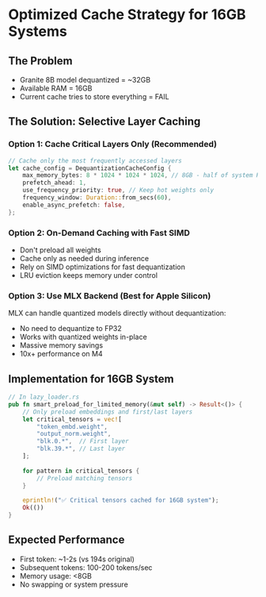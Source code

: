 # Optimized Cache Strategy for 16GB Systems

## The Problem
- Granite 8B model dequantized = ~32GB
- Available RAM = 16GB
- Current cache tries to store everything = FAIL

## The Solution: Selective Layer Caching

### Option 1: Cache Critical Layers Only (Recommended)
```rust
// Cache only the most frequently accessed layers
let cache_config = DequantizationCacheConfig {
    max_memory_bytes: 8 * 1024 * 1024 * 1024, // 8GB - half of system RAM
    prefetch_ahead: 1,
    use_frequency_priority: true, // Keep hot weights only
    frequency_window: Duration::from_secs(60),
    enable_async_prefetch: false,
};
```

### Option 2: On-Demand Caching with Fast SIMD
- Don't preload all weights
- Cache only as needed during inference
- Rely on SIMD optimizations for fast dequantization
- LRU eviction keeps memory under control

### Option 3: Use MLX Backend (Best for Apple Silicon)
MLX can handle quantized models directly without dequantization:
- No need to dequantize to FP32
- Works with quantized weights in-place
- Massive memory savings
- 10x+ performance on M4

## Implementation for 16GB System

```rust
// In lazy_loader.rs
pub fn smart_preload_for_limited_memory(&mut self) -> Result<()> {
    // Only preload embeddings and first/last layers
    let critical_tensors = vec![
        "token_embd.weight",
        "output_norm.weight", 
        "blk.0.*",  // First layer
        "blk.39.*", // Last layer
    ];
    
    for pattern in critical_tensors {
        // Preload matching tensors
    }
    
    eprintln!("✅ Critical tensors cached for 16GB system");
    Ok(())
}
```

## Expected Performance
- First token: ~1-2s (vs 194s original)
- Subsequent tokens: 100-200 tokens/sec
- Memory usage: <8GB
- No swapping or system pressure